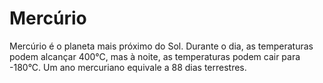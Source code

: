 # Mercúrio

Mercúrio é o planeta mais próximo do Sol. Durante o dia, as temperaturas podem
alcançar 400°C, mas à noite, as temperaturas podem cair para -180°C. Um ano
mercuriano equivale a 88 dias terrestres.
